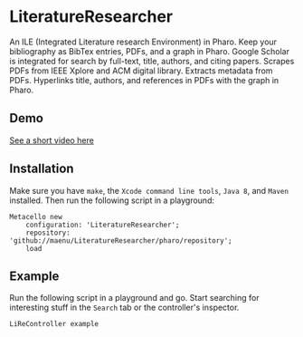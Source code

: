# LiteratureResearcher

An ILE (Integrated Literature research Environment) in Pharo.
Keep your bibliography as BibTex entries, PDFs, and a graph in Pharo.
Google Scholar is integrated for search by full-text, title, authors, and citing papers.
Scrapes PDFs from IEEE Xplore and ACM digital library.
Extracts metadata from PDFs.
Hyperlinks title, authors, and references in PDFs with the graph in Pharo.

## Demo

[See a short video here](https://youtu.be/EcK3Pt_WnEw)


## Installation

Make sure you have `make`, the `Xcode command line tools`, `Java 8`, and `Maven` installed.
Then run the following script in a playground:

```
Metacello new
	configuration: 'LiteratureResearcher';
	repository: 'github://maenu/LiteratureResearcher/pharo/repository';
	load
```

## Example

Run the following script in a playground and go.
Start searching for interesting stuff in the `Search` tab or the controller's inspector.

```
LiReController example
```
